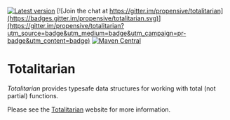 [![Latest version](https://index.scala-lang.org/propensive/totalitarian/latest.svg)](https://index.scala-lang.org/propensive/totalitarian)
[![Join the chat at https://gitter.im/propensive/totalitarian](https://badges.gitter.im/propensive/totalitarian.svg)](https://gitter.im/propensive/totalitarian?utm_source=badge&utm_medium=badge&utm_campaign=pr-badge&utm_content=badge)
[![Maven Central](https://maven-badges.herokuapp.com/maven-central/com.propensive/totalitarian_2.11/badge.svg)](https://maven-badges.herokuapp.com/maven-central/com.propensive/totalitarian_2.11)

# Totalitarian

*Totalitarian* provides typesafe data structures for working with total (not
partial) functions.

Please see the [Totalitarian](http://totalitarian.propensive.com/) website for more information.



